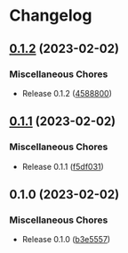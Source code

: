 # Changelog

## [0.1.2](https://github.com/bokoboshahni/eve_commerce/compare/v0.1.1...v0.1.2) (2023-02-02)


### Miscellaneous Chores

* Release 0.1.2 ([4588800](https://github.com/bokoboshahni/eve_commerce/commit/458880017a1fbbd8b38d887de3d8bf8cbd5d6bc6))

## [0.1.1](https://github.com/bokoboshahni/eve_commerce/compare/v0.1.0...v0.1.1) (2023-02-02)


### Miscellaneous Chores

* Release 0.1.1 ([f5df031](https://github.com/bokoboshahni/eve_commerce/commit/f5df03108efb7ac51d46f1c6efeee3c24488a482))

## 0.1.0 (2023-02-02)


### Miscellaneous Chores

* Release 0.1.0 ([b3e5557](https://github.com/bokoboshahni/eve_commerce/commit/b3e555763f12ec37ce909ec161619110edf0a62d))
